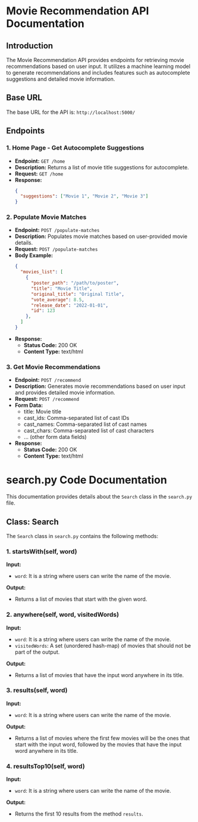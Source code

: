 # Movie Recommendation API Documentation

## Introduction 

The Movie Recommendation API provides endpoints for retrieving movie recommendations based on user input. It utilizes a machine learning model to generate recommendations and includes features such as autocomplete suggestions and detailed movie information.

## Base URL

The base URL for the API is: `http://localhost:5000/`

## Endpoints

### 1. Home Page - Get Autocomplete Suggestions

- **Endpoint:** `GET /home`
- **Description:** Returns a list of movie title suggestions for autocomplete.
- **Request:** `GET /home`
- **Response:**
  ```json
  {
    "suggestions": ["Movie 1", "Movie 2", "Movie 3"]
  }

### 2. Populate Movie Matches

- **Endpoint:** `POST /populate-matches`
- **Description:** Populates movie matches based on user-provided movie details.
- **Request:** `POST /populate-matches`
- **Body Example:**
  ```json
  {
    "movies_list": [
      {
        "poster_path": "/path/to/poster",
        "title": "Movie Title",
        "original_title": "Original Title",
        "vote_average": 8.5,
        "release_date": "2022-01-01",
        "id": 123
      },
    ]
  }
- **Response:**
  - **Status Code:** 200 OK
  - **Content Type:** text/html

### 3. Get Movie Recommendations

- **Endpoint:** `POST /recommend`
- **Description:** Generates movie recommendations based on user input and provides detailed movie information.
- **Request:** `POST /recommend`
- **Form Data:**
  - title: Movie title
  - cast_ids: Comma-separated list of cast IDs
  - cast_names: Comma-separated list of cast names
  - cast_chars: Comma-separated list of cast characters
  - ... (other form data fields)
- **Response:** 
  - **Status Code:** 200 OK
  - **Content Type:** text/html

# search.py Code Documentation

This documentation provides details about the `Search` class in the `search.py` file.

## Class: Search

The `Search` class in `search.py` contains the following methods:

### 1. startsWith(self, word)

**Input:**
- `word`: It is a string where users can write the name of the movie.

**Output:**
- Returns a list of movies that start with the given word.

### 2. anywhere(self, word, visitedWords)

**Input:**
- `word`: It is a string where users can write the name of the movie.
- `visitedWords`: A set (unordered hash-map) of movies that should not be part of the output.

**Output:**
- Returns a list of movies that have the input word anywhere in its title.

### 3. results(self, word)

**Input:**
- `word`: It is a string where users can write the name of the movie.

**Output:**
- Returns a list of movies where the first few movies will be the ones that start with the input word, followed by the movies that have the input word anywhere in its title.

### 4. resultsTop10(self, word)

**Input:**
- `word`: It is a string where users can write the name of the movie.

**Output:**
- Returns the first 10 results from the method `results`.

